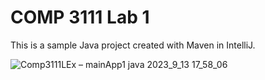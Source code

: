 # COMP 3111 Lab 1

This is a sample Java project created with Maven in IntelliJ.

![Comp3111LEx – mainApp1 java 2023_9_13 17_58_06](https://github.com/BIE-1024GB/Comp3111LEx/assets/132334274/a79511b1-be88-482c-b329-e96a8766d99e)
